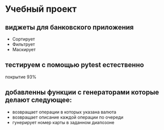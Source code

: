 # Учебный проект
## виджеты для банковского приложения
- Сортирует
- Фильтрует
- Маскирует

## тестируем с помощью pytest естественно
покрытие 93%

## добавленны функции с генераторами которые делают следующее:
- возвращает операции в которых указана валюта
- возвращает описание каждой операции по очереди
- гунерирует номер карты в заданном диапозоне